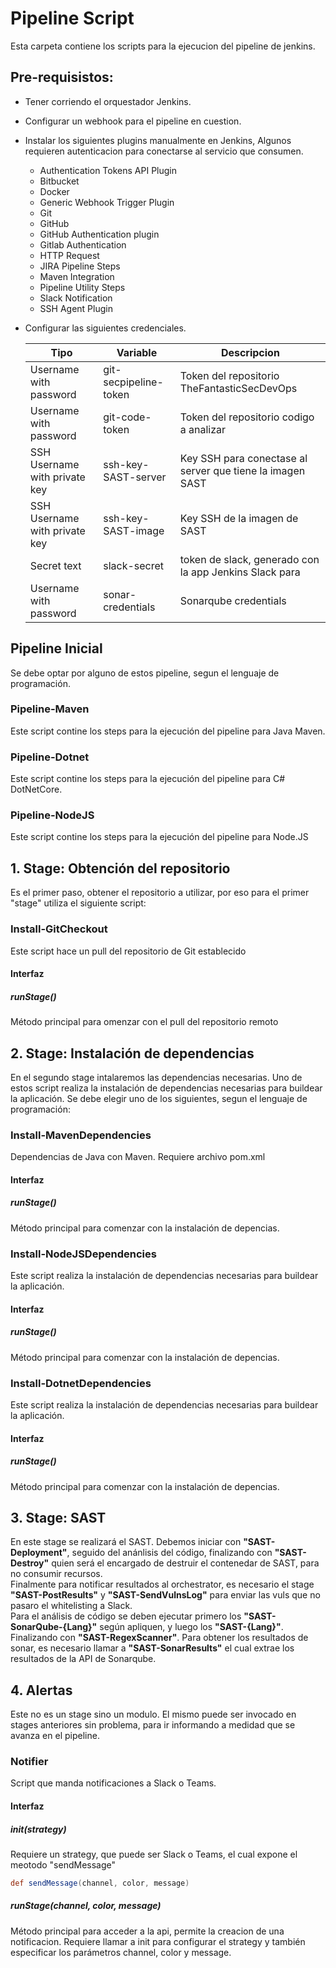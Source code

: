# Pipeline Script
Esta carpeta contiene los scripts para la ejecucion del pipeline de jenkins.

## Pre-requisistos:
- Tener corriendo el orquestador Jenkins.
- Configurar un webhook para el pipeline en cuestion.
- Instalar los siguientes plugins manualmente en Jenkins, Algunos requieren autenticacion para conectarse al servicio que consumen.
	- Authentication Tokens API Plugin
	- Bitbucket
	- Docker
	- Generic Webhook Trigger Plugin
	- Git
	- GitHub
	- GitHub Authentication plugin
	- Gitlab Authentication
	- HTTP Request
	- JIRA Pipeline Steps
	- Maven Integration
	- Pipeline Utility Steps
	- Slack Notification
	- SSH Agent Plugin

- Configurar las siguientes credenciales.

	|Tipo                         | Variable             | Descripcion                                                    |
	|-----------------------------|----------------------|----------------------------------------------------------------|
	|Username with password       | git-secpipeline-token| Token del repositorio TheFantasticSecDevOps                    |
	|Username with password       | git-code-token       | Token del repositorio codigo a analizar                        |
	|SSH Username with private key| ssh-key-SAST-server  | Key SSH para conectase al server que tiene la imagen SAST      |
	|SSH Username with private key| ssh-key-SAST-image   | Key SSH de la imagen de SAST                                   |
	|Secret text                  | slack-secret         | token de slack, generado con la app Jenkins Slack para         |
	|Username with password       | sonar-credentials    | Sonarqube credentials                                          |
 
## Pipeline Inicial
Se debe optar por alguno de estos pipeline, segun el lenguaje de programación.
### Pipeline-Maven
Este script contine los steps para la ejecución del pipeline para Java Maven.
### Pipeline-Dotnet
Este script contine los steps para la ejecución del pipeline para C# DotNetCore.
### Pipeline-NodeJS
Este script contine los steps para la ejecución del pipeline para Node.JS

## 1. Stage: Obtención del repositorio
Es el primer paso, obtener el repositorio a utilizar, por eso para el primer "stage" utiliza el siguiente script:
### Install-GitCheckout
Este script hace un pull del repositorio de Git establecido
#### Interfaz
##### runStage()
Método principal para omenzar con el pull del repositorio remoto

## 2. Stage: Instalación de dependencias
En el segundo stage intalaremos las dependencias necesarias. Uno de estos script realiza la instalación de dependencias necesarias para buildear la aplicación. Se debe elegir uno de los siguientes, segun el lenguaje de programación:
### Install-MavenDependencies
Dependencias de Java con Maven. Requiere archivo pom.xml
#### Interfaz
##### runStage()
Método principal para comenzar con la instalación de depencias.
### Install-NodeJSDependencies
Este script realiza la instalación de dependencias necesarias para buildear la aplicación.
#### Interfaz
##### runStage()
Método principal para comenzar con la instalación de depencias.
### Install-DotnetDependencies
Este script realiza la instalación de dependencias necesarias para buildear la aplicación.
#### Interfaz
##### runStage()
Método principal para comenzar con la instalación de depencias.

## 3. Stage: SAST
En este stage se realizará el SAST. Debemos iniciar con **"SAST-Deployment"**, seguido del anánlisis del código, finalizando con **"SAST-Destroy"** quien será el encargado de destruir el contenedar de SAST, para no consumir recursos.  
Finalmente para notificar resultados al orchestrator, es necesario el stage **"SAST-PostResults"** y **"SAST-SendVulnsLog"** para enviar las vuls que no pasaro el whitelisting a Slack.  
Para el análisis de código se deben ejecutar primero los **"SAST-SonarQube-{Lang}"** según apliquen, y luego los **"SAST-{Lang}"**. Finalizando con **"SAST-RegexScanner"**. Para obtener los resultados de sonar, es necesario llamar a **"SAST-SonarResults"** el cual extrae los resultados de la API de Sonarqube.  

## 4.  Alertas
Este no es un stage sino un modulo. El mismo puede ser invocado en stages anteriores sin problema, para ir informando a medidad que se avanza en el pipeline.
### Notifier
Script que manda notificaciones a Slack o Teams.
#### Interfaz
##### init(strategy) 
Requiere un strategy, que puede ser Slack o Teams, el cual expone el meotodo "sendMessage" 
```groovy
def sendMessage(channel, color, message)
```
##### runStage(channel, color, message) 
Método principal para acceder a la api, permite la creacion de una notificacion. Requiere llamar a init para configurar el strategy y también especificar los parámetros channel, color y message.
